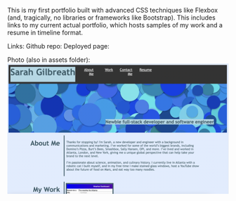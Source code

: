 This is my first portfolio built with advanced CSS techniques like Flexbox (and, tragically, no libraries or frameworks like Bootstrap). This includes links to my current actual portfolio, which hosts samples of my work and a resume in timeline format. 

Links:
Github repo: <a href="https://github.com/thenoiseinspace/portfolio"></a>
Deployed page: <a href="https://thenoiseinspace.github.io/js-quiz"></a>


Photo (also in assets folder): 
<img src="https://github.com/thenoiseinspace/portfolio/blob/main/assets/screenshot1.png">



